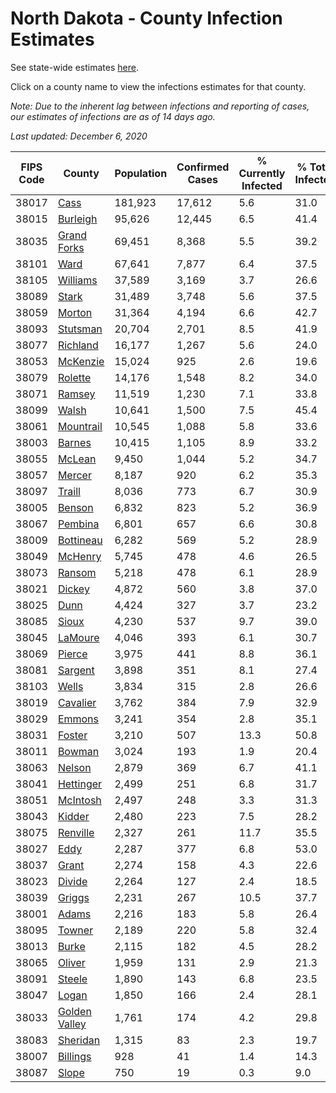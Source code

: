 # North Dakota - County Infection Estimates

See state-wide estimates [here](/infections/us-nd).

Click on a county name to view the infections estimates for that county.

*Note: Due to the inherent lag between infections and reporting of cases, our estimates of infections are as of 14 days ago.*

*Last updated: December 6, 2020*

|   FIPS Code |                         County |   Population |   Confirmed Cases |   % Currently Infected |   % Total Infected |
|-------------|--------------------------------|--------------|-------------------|------------------------|--------------------|
|       38017 |                   [Cass](cass) |      181,923 |            17,612 |                    5.6 |               31.0 |
|       38015 |           [Burleigh](burleigh) |       95,626 |            12,445 |                    6.5 |               41.4 |
|       38035 |     [Grand Forks](grand-forks) |       69,451 |             8,368 |                    5.5 |               39.2 |
|       38101 |                   [Ward](ward) |       67,641 |             7,877 |                    6.4 |               37.5 |
|       38105 |           [Williams](williams) |       37,589 |             3,169 |                    3.7 |               26.6 |
|       38089 |                 [Stark](stark) |       31,489 |             3,748 |                    5.6 |               37.5 |
|       38059 |               [Morton](morton) |       31,364 |             4,194 |                    6.6 |               42.7 |
|       38093 |           [Stutsman](stutsman) |       20,704 |             2,701 |                    8.5 |               41.9 |
|       38077 |           [Richland](richland) |       16,177 |             1,267 |                    5.6 |               24.0 |
|       38053 |           [McKenzie](mckenzie) |       15,024 |               925 |                    2.6 |               19.6 |
|       38079 |             [Rolette](rolette) |       14,176 |             1,548 |                    8.2 |               34.0 |
|       38071 |               [Ramsey](ramsey) |       11,519 |             1,230 |                    7.1 |               33.8 |
|       38099 |                 [Walsh](walsh) |       10,641 |             1,500 |                    7.5 |               45.4 |
|       38061 |         [Mountrail](mountrail) |       10,545 |             1,088 |                    5.8 |               33.6 |
|       38003 |               [Barnes](barnes) |       10,415 |             1,105 |                    8.9 |               33.2 |
|       38055 |               [McLean](mclean) |        9,450 |             1,044 |                    5.2 |               34.7 |
|       38057 |               [Mercer](mercer) |        8,187 |               920 |                    6.2 |               35.3 |
|       38097 |               [Traill](traill) |        8,036 |               773 |                    6.7 |               30.9 |
|       38005 |               [Benson](benson) |        6,832 |               823 |                    5.2 |               36.9 |
|       38067 |             [Pembina](pembina) |        6,801 |               657 |                    6.6 |               30.8 |
|       38009 |         [Bottineau](bottineau) |        6,282 |               569 |                    5.2 |               28.9 |
|       38049 |             [McHenry](mchenry) |        5,745 |               478 |                    4.6 |               26.5 |
|       38073 |               [Ransom](ransom) |        5,218 |               478 |                    6.1 |               28.9 |
|       38021 |               [Dickey](dickey) |        4,872 |               560 |                    3.8 |               37.0 |
|       38025 |                   [Dunn](dunn) |        4,424 |               327 |                    3.7 |               23.2 |
|       38085 |                 [Sioux](sioux) |        4,230 |               537 |                    9.7 |               39.0 |
|       38045 |             [LaMoure](lamoure) |        4,046 |               393 |                    6.1 |               30.7 |
|       38069 |               [Pierce](pierce) |        3,975 |               441 |                    8.8 |               36.1 |
|       38081 |             [Sargent](sargent) |        3,898 |               351 |                    8.1 |               27.4 |
|       38103 |                 [Wells](wells) |        3,834 |               315 |                    2.8 |               26.6 |
|       38019 |           [Cavalier](cavalier) |        3,762 |               384 |                    7.9 |               32.9 |
|       38029 |               [Emmons](emmons) |        3,241 |               354 |                    2.8 |               35.1 |
|       38031 |               [Foster](foster) |        3,210 |               507 |                   13.3 |               50.8 |
|       38011 |               [Bowman](bowman) |        3,024 |               193 |                    1.9 |               20.4 |
|       38063 |               [Nelson](nelson) |        2,879 |               369 |                    6.7 |               41.1 |
|       38041 |         [Hettinger](hettinger) |        2,499 |               251 |                    6.8 |               31.7 |
|       38051 |           [McIntosh](mcintosh) |        2,497 |               248 |                    3.3 |               31.3 |
|       38043 |               [Kidder](kidder) |        2,480 |               223 |                    7.5 |               28.2 |
|       38075 |           [Renville](renville) |        2,327 |               261 |                   11.7 |               35.5 |
|       38027 |                   [Eddy](eddy) |        2,287 |               377 |                    6.8 |               53.0 |
|       38037 |                 [Grant](grant) |        2,274 |               158 |                    4.3 |               22.6 |
|       38023 |               [Divide](divide) |        2,264 |               127 |                    2.4 |               18.5 |
|       38039 |               [Griggs](griggs) |        2,231 |               267 |                   10.5 |               37.7 |
|       38001 |                 [Adams](adams) |        2,216 |               183 |                    5.8 |               26.4 |
|       38095 |               [Towner](towner) |        2,189 |               220 |                    5.8 |               32.4 |
|       38013 |                 [Burke](burke) |        2,115 |               182 |                    4.5 |               28.2 |
|       38065 |               [Oliver](oliver) |        1,959 |               131 |                    2.9 |               21.3 |
|       38091 |               [Steele](steele) |        1,890 |               143 |                    6.8 |               23.5 |
|       38047 |                 [Logan](logan) |        1,850 |               166 |                    2.4 |               28.1 |
|       38033 | [Golden Valley](golden-valley) |        1,761 |               174 |                    4.2 |               29.8 |
|       38083 |           [Sheridan](sheridan) |        1,315 |                83 |                    2.3 |               19.7 |
|       38007 |           [Billings](billings) |          928 |                41 |                    1.4 |               14.3 |
|       38087 |                 [Slope](slope) |          750 |                19 |                    0.3 |                9.0 |